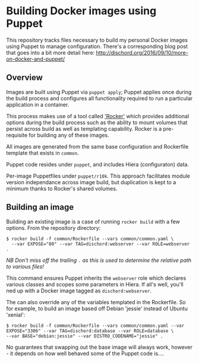 # Building Docker images using Puppet

This repository tracks files necessary to build my personal Docker images using Puppet to manage configuration.  There's a corresponding blog post that goes into a bit more detail here: http://dischord.org/2016/09/10/more-on-docker-and-puppet/

## Overview

Images are built using Puppet via `puppet apply`;  Puppet applies once during the build process and configures all functionality required to run a particular application in a container.

This process makes use of a tool called ['Rocker'](https://github.com/grammarly/rocker) which provides additional options during the build process such as the ability to mount volumes that persist across build as well as templating capability.  Rocker is a pre-requisite for building any of these images.

All images are generated from the same base configuration and Rockerfile template that exists in `common`.

Puppet code resides under `puppet`, and includes Hiera (configuraton) data.

Per-image Puppetfiles under `puppet/r10k`.  This approach facilitates module version independance across image build, but duplication is kept to a minimum thanks to Rocker's shared volumes.

## Building an image

Building an existing image is a case of running `rocker build` with a few options.  From the repository directory:

```shell
$ rocker build -f common/Rockerfile --vars common/common.yaml \
  --var EXPOSE="80" --var TAG=dischord:webserver --var ROLE=webserver .
```

_NB Don't miss off the trailing `.` as this is used to determine the relative path to various files!_

This command ensures Puppet inherits the `webserver` role which declares various classes and scopes some parameters in Hiera.  If all's well, you'll ned up with a Docker image tagged as `dischord:webserver`.

The can also override any of the variables templated in the Rockerfile.  So for example, to build an image based off Debian 'jessie' instead of Ubuntu 'xenial':

```shell
$ rocker build -f common/Rockerfile --vars common/common.yaml --var EXPOSE="3306" --var TAG=dischord:database --var ROLE=database \
--var BASE="debian:jessie" --var DISTRO_CODENAME="jessie" .
```

No guarantees that swapping out the base image will always work, however - it depends on how well behaved some of the Puppet code is....
